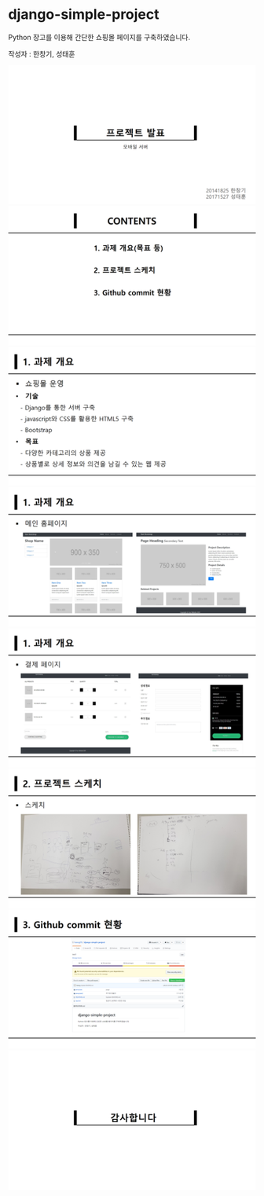 # django-simple-project

Python 장고를 이용해 간단한 쇼핑몰 페이지를 구축하였습니다.

작성자 : 한창기, 성태훈


<img src="./PPT(1).png">
<img src="./PPT(2).png">
<img src="./PPT(3).png">
<img src="./PPT(4).png">
<img src="./PPT(5).png">
<img src="./PPT(6).png">
<img src="./PPT(7).png">
<img src="./PPT(8).png">